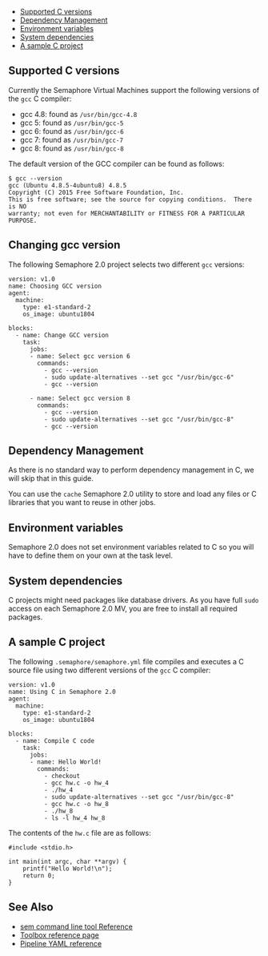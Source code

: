 
* [Supported C versions](#supported-c-versions)
* [Dependency Management](#dependency-management)
* [Environment variables](#environment-variables)
* [System dependencies](#system-dependencies)
* [A sample C project](#a-sample-c-project)


## Supported C versions

Currently the Semaphore Virtual Machines support the following versions of the
`gcc` C compiler:

* gcc 4.8: found as `/usr/bin/gcc-4.8`
* gcc 5: found as `/usr/bin/gcc-5`
* gcc 6: found as `/usr/bin/gcc-6`
* gcc 7: found as `/usr/bin/gcc-7`
* gcc 8: found as `/usr/bin/gcc-8`

The default version of the GCC compiler can be found as follows:

	$ gcc --version
	gcc (Ubuntu 4.8.5-4ubuntu8) 4.8.5
	Copyright (C) 2015 Free Software Foundation, Inc.
	This is free software; see the source for copying conditions.  There is NO
	warranty; not even for MERCHANTABILITY or FITNESS FOR A PARTICULAR PURPOSE.

## Changing gcc version

The following Semaphore 2.0 project selects two different `gcc` versions:

	version: v1.0
	name: Choosing GCC version
	agent:
	  machine:
	    type: e1-standard-2
	    os_image: ubuntu1804
    
	blocks:
	  - name: Change GCC version
	    task:
	      jobs:
	      - name: Select gcc version 6
	        commands:
	          - gcc --version
	          - sudo update-alternatives --set gcc "/usr/bin/gcc-6"
	          - gcc --version
    
	      - name: Select gcc version 8
	        commands:
	          - gcc --version
	          - sudo update-alternatives --set gcc "/usr/bin/gcc-8"
	          - gcc --version

## Dependency Management

As there is no standard way to perform dependency management in C, we will skip
that in this guide.

You can use the `cache` Semaphore 2.0 utility to store and load any files or C
libraries that you want to reuse in other jobs.

## Environment variables

Semaphore 2.0 does not set environment variables related to C so you will have
to define them on your own at the task level.

## System dependencies

C projects might need packages like database drivers. As you have full `sudo`
access on each Semaphore 2.0 MV, you are free to install all required packages.

## A sample C project

The following `.semaphore/semaphore.yml` file compiles and executes a C source
file using two different versions of the `gcc` C compiler:

	version: v1.0
	name: Using C in Semaphore 2.0
	agent:
	  machine:
	    type: e1-standard-2
	    os_image: ubuntu1804
    
	blocks:
	  - name: Compile C code
	    task:
	      jobs:
	      - name: Hello World!
	        commands:
	          - checkout
	          - gcc hw.c -o hw_4
	          - ./hw_4
	          - sudo update-alternatives --set gcc "/usr/bin/gcc-8"
	          - gcc hw.c -o hw_8
	          - ./hw_8
	          - ls -l hw_4 hw_8

The contents of the `hw.c` file are as follows:

	#include <stdio.h>
    
	int main(int argc, char **argv) {
		printf("Hello World!\n");
		return 0;
	}

## See Also

* [sem command line tool Reference](https://docs.semaphoreci.com/article/53-sem-reference)
* [Toolbox reference page](https://docs.semaphoreci.com/article/54-toolbox-reference)
* [Pipeline YAML reference](https://docs.semaphoreci.com/article/50-pipeline-yaml)
